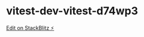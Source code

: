 # vitest-dev-vitest-d74wp3

[Edit on StackBlitz ⚡️](https://stackblitz.com/edit/vitest-dev-vitest-d74wp3)